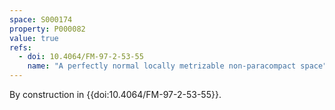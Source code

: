 ```yaml
---
space: S000174
property: P000082
value: true
refs:
  - doi: 10.4064/FM-97-2-53-55
    name: "A perfectly normal locally metrizable non-paracompact space"
---
```


By construction in {{doi:10.4064/FM-97-2-53-55}}.
